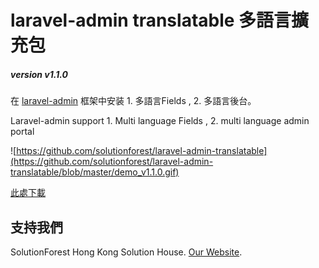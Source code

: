 laravel-admin translatable 多語言擴充包
======

##### version v1.1.0

在 [laravel-admin](https://laravel-admin.org) 框架中安装 1. 多語言Fields , 2. 多語言後台。

Laravel-admin support 1. Multi language Fields , 2. multi language admin portal

![https://github.com/solutionforest/laravel-admin-translatable](https://github.com/solutionforest/laravel-admin-translatable/blob/master/demo_v1.1.0.gif)

[此處下載](https://laravel-admin.org/extensions/85)

## 支持我們

SolutionForest Hong Kong Solution House. [Our Website](https://solutionforest.net).
